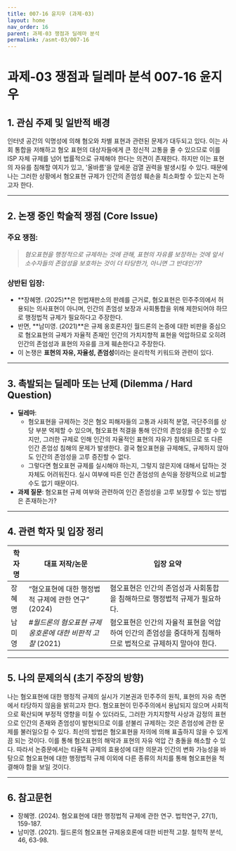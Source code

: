 ```yaml
---
title: 007-16 윤지우 (과제-03)
layout: home
nav_order: 16
parent: 과제-03 쟁점과 딜레마 분석
permalink: /asmt-03/007-16
---
```


# 과제-03 쟁점과 딜레마 분석 007-16 윤지우 

## 1. 관심 주제 및 일반적 배경

인터넷 공간의 익명성에 의해 혐오와 차별 표현과 관련된 문제가 대두되고 있다. 이는 사회 통합을 저해하고 혐오 표현의 대상자들에게 큰 정신적 고통을 줄 수 있으므로 이를 ISP 자체 규제를 넘어 법률적으로 규제해야 한다는 의견이 존재한다. 하지만 이는 표현의 자유를 침해할 여지가 있고, '올바름'을 앞세운 검열 권력을 발생시킬 수 있다. 때문에 나는 그러한 상황에서 혐오표현 규제가 인간의 존엄성 훼손을 최소화할 수 있는지 논하고자 한다.

---

## 2. 논쟁 중인 학술적 쟁점 (Core Issue)

### 주요 쟁점:  

> *혐오표현을 행정적으로 규제하는 것에 관해, 표현의 자유를 보장하는 것에 앞서 소수자들의 존엄성을 보호하는 것이 더 타당한가, 아니면 그 반대인가?*

### 상반된 입장:
- **장혜명. (2025)**은 헌법재판소의 판례를 근거로, 혐오표현은 민주주의에서 허용되는 의사표현이 아니며, 인간의 존엄성 보장과 사회통합을 위해 제한되어야 하므로 행정법적 규제가 필요하다고 주장한다.
- 반면, **남미영. (2021)**은 규제 옹호론자인 월드론의 논증에 대한 비판을 중심으로 혐오표현의 규제가 자율적 존재인 인간의 가치지향적 표현을 억압하므로 오히려 인간의 존엄성과 표현의 자유를 크게 훼손한다고 주장한다.
- 이 논쟁은 **표현의 자유, 자율성, 존엄성**이라는 윤리학적 키워드와 관련이 있다.

---

## 3. 촉발되는 딜레마 또는 난제 (Dilemma / Hard Question)

- **딜레마**: 
  - 혐오표현을 규제하는 것은 혐오 피해자들의 고통과 사회적 분열, 극단주의를 상당 부분 억제할 수 있으며, 혐오표현 척결을 통해 인간의 존엄성을 증진할 수 있지만, 그러한 규제로 인해 인간의 자율적인 표현의 자유가 침해되므로 또 다른 인간 존엄성 침해의 문제가 발생한다. 결국 혐오표현을 규제해도, 규제하지 않아도 인간의 존엄성을 고루 증진할 수 없다.
  - 그렇다면 혐오표현 규제를 실시해야 하는지, 그렇지 않은지에 대해서 답하는 것 자체도 어려워진다. 실시 여부에 따른 인간 존엄성의 손익을 정량적으로 비교할 수도 없기 때문이다.
- **과제 질문**: 혐오표현 규제 여부와 관련하여 인간 존엄성을 고루 보장할 수 있는 방법은 존재하는가?

---

## 4. 관련 학자 및 입장 정리

| 학자명             | 대표 저작/논문                                   | 입장 요약 |
|--------------------|---------------------------------------------------|-----------|
| 장혜명   | “혐오표현에 대한 행정법적 규제에 관한 연구” (2024)                          | 혐오표현은 인간의 존엄성과 사회통합을 침해하므로 행정법적 규제가 필요하다. |
| 남미영    | *#월드론의 혐오표현 규제옹호론에 대한 비판적 고찰* (2021)                                | 혐오표현은 인간의 자율적 표현을 억압하여 인간의 존엄성을 중대하게 침해하므로 법적으로 규제하지 말아야 한다. |

---

## 5. 나의 문제의식 (초기 주장의 방향)

나는 혐오표현에 대한 행정적 규제의 실시가 기본권과 민주주의 원칙, 표현의 자유 측면에서 타당하지 않음을 밝히고자 한다. 혐오표현이 민주주의에서 용납되지 않으며 사회적으로 확산되며 부정적 영향을 미칠 수 있더라도, 그러한 가치지향적 사상과 감정의 표현으로 인간의 존재와 존엄성이 발현되므로 이를 섣불리 규제하는 것은 존엄성에 관한 문제를 불러일으킬 수 있다. 최선의 방법은 혐오표현을 자의에 의해 표출하지 않을 수 있게끔 되는 것이다. 이를 통해 혐오표현의 해악과 표현의 자유 억압 간 충돌을 해소할 수 있다. 따라서 논증문에서는 타율적 규제의 효용성에 대한 의문과 인간의 변화 가능성을 바탕으로 혐오표현에 대한 행정법적 규제 이외에 다른 종류의 처치를 통해 혐오표현을 척결해야 함을 보일 것이다.

---

## 6. 참고문헌

- 장혜명. (2024). 혐오표현에 대한 행정법적 규제에 관한 연구. 법학연구, 27(1), 159-187.  
- 남미영. (2021). 월드론의 혐오표현 규제옹호론에 대한 비판적 고찰. 철학적 분석, 46, 63-98.  
